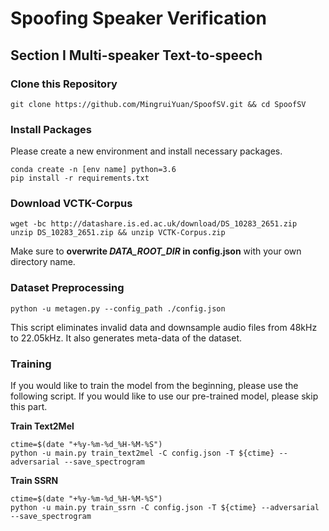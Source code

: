 # Spoofing Speaker Verification

## Section I Multi-speaker Text-to-speech

### Clone this Repository

```shell
git clone https://github.com/MingruiYuan/SpoofSV.git && cd SpoofSV
```

### Install Packages

Please create a new environment and install necessary packages.

```shell
conda create -n [env name] python=3.6
pip install -r requirements.txt
```

### Download VCTK-Corpus

```shell
wget -bc http://datashare.is.ed.ac.uk/download/DS_10283_2651.zip
unzip DS_10283_2651.zip && unzip VCTK-Corpus.zip
```

Make sure to **overwrite *DATA_ROOT_DIR* in config.json** with your own directory name.

### Dataset Preprocessing

```shell
python -u metagen.py --config_path ./config.json
```

This script eliminates invalid data and downsample audio files from 48kHz to 22.05kHz. It also generates meta-data of the dataset.

### Training

If you would like to train the model from the beginning, please use the following script. If you would like to use our pre-trained model, please skip this part.

**Train Text2Mel**

```shell
ctime=$(date "+%y-%m-%d_%H-%M-%S")
python -u main.py train_text2mel -C config.json -T ${ctime} --adversarial --save_spectrogram 
```

**Train SSRN**

```shell
ctime=$(date "+%y-%m-%d_%H-%M-%S")
python -u main.py train_ssrn -C config.json -T ${ctime} --adversarial --save_spectrogram
```

